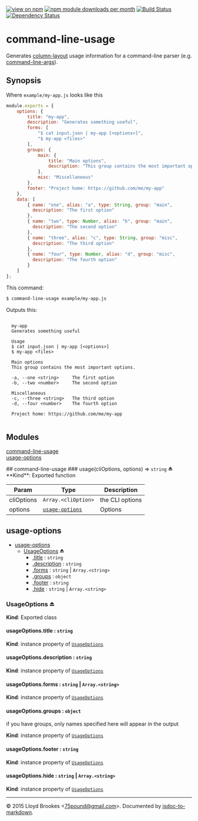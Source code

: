 [![view on npm](http://img.shields.io/npm/v/command-line-usage.svg)](https://www.npmjs.org/package/command-line-usage)
[![npm module downloads per month](http://img.shields.io/npm/dm/command-line-usage.svg)](https://www.npmjs.org/package/command-line-usage)
[![Build Status](https://travis-ci.org/75lb/command-line-usage.svg?branch=master)](https://travis-ci.org/75lb/command-line-usage)
[![Dependency Status](https://david-dm.org/75lb/command-line-usage.svg)](https://david-dm.org/75lb/command-line-usage)

# command-line-usage
Generates [column-layout](http://github.com/75lb/column-layout) usage information for a command-line parser (e.g. [command-line-args](http://github.com/75lb/command-line-args)).

## Synopsis
Where `example/my-app.js` looks like this
```js
module.exports = {
    options: {
        title: "my-app",
        description: "Generates something useful",
        forms: [
            "$ cat input.json | my-app [<options>]",
            "$ my-app <files>"
        ],
        groups: {
            main: { 
                title: "Main options",
                description: "This group contains the most important options."
            },
            misc: "Miscellaneous"
        },
        footer: "Project home: https://github.com/me/my-app"
    },
    data: [
        { name: "one", alias: "a", type: String, group: "main",
          description: "The first option"
        },
        { name: "two", type: Number, alias: "b", group: "main",
          description: "The second option"
        },
        { name: "three", alias: "c", type: String, group: "misc",
          description: "The third option"
        },
        { name: "four", type: Number, alias: "d", group: "misc",
          description: "The fourth option"
        }
    ]
};
```
This command:
```sh
$ command-line-usage example/my-app.js
```

Outputs this:
```

  my-app
  Generates something useful

  Usage
  $ cat input.json | my-app [<options>]
  $ my-app <files>

  Main options
  This group contains the most important options.

  -a, --one <string>     The first option
  -b, --two <number>     The second option

  Miscellaneous
  -c, --three <string>   The third option
  -d, --four <number>    The fourth option

  Project home: https://github.com/me/my-app
  
```

## Modules
<dl>
<dt><a href="#module_command-line-usage">command-line-usage</a></dt>
<dd></dd>
<dt><a href="#module_usage-options">usage-options</a></dt>
<dd></dd>
</dl>
<a name="module_command-line-usage"></a>
## command-line-usage
<a name="exp_module_command-line-usage--usage"></a>
### usage(cliOptions, options) ⇒ <code>string</code> ⏏
**Kind**: Exported function  

| Param | Type | Description |
| --- | --- | --- |
| cliOptions | <code>Array.&lt;cliOption&gt;</code> | the CLI options |
| options | <code>[usage-options](#module_usage-options)</code> | Options |

<a name="module_usage-options"></a>
## usage-options

* [usage-options](#module_usage-options)
  * [UsageOptions](#exp_module_usage-options--UsageOptions) ⏏
    * [.title](#module_usage-options--UsageOptions+title) : <code>string</code>
    * [.description](#module_usage-options--UsageOptions+description) : <code>string</code>
    * [.forms](#module_usage-options--UsageOptions+forms) : <code>string</code> &#124; <code>Array.&lt;string&gt;</code>
    * [.groups](#module_usage-options--UsageOptions+groups) : <code>object</code>
    * [.footer](#module_usage-options--UsageOptions+footer) : <code>string</code>
    * [.hide](#module_usage-options--UsageOptions+hide) : <code>string</code> &#124; <code>Array.&lt;string&gt;</code>

<a name="exp_module_usage-options--UsageOptions"></a>
### UsageOptions ⏏
**Kind**: Exported class  
<a name="module_usage-options--UsageOptions+title"></a>
#### usageOptions.title : <code>string</code>
**Kind**: instance property of <code>[UsageOptions](#exp_module_usage-options--UsageOptions)</code>  
<a name="module_usage-options--UsageOptions+description"></a>
#### usageOptions.description : <code>string</code>
**Kind**: instance property of <code>[UsageOptions](#exp_module_usage-options--UsageOptions)</code>  
<a name="module_usage-options--UsageOptions+forms"></a>
#### usageOptions.forms : <code>string</code> &#124; <code>Array.&lt;string&gt;</code>
**Kind**: instance property of <code>[UsageOptions](#exp_module_usage-options--UsageOptions)</code>  
<a name="module_usage-options--UsageOptions+groups"></a>
#### usageOptions.groups : <code>object</code>
if you have groups, only names specified here will appear in the output

**Kind**: instance property of <code>[UsageOptions](#exp_module_usage-options--UsageOptions)</code>  
<a name="module_usage-options--UsageOptions+footer"></a>
#### usageOptions.footer : <code>string</code>
**Kind**: instance property of <code>[UsageOptions](#exp_module_usage-options--UsageOptions)</code>  
<a name="module_usage-options--UsageOptions+hide"></a>
#### usageOptions.hide : <code>string</code> &#124; <code>Array.&lt;string&gt;</code>
**Kind**: instance property of <code>[UsageOptions](#exp_module_usage-options--UsageOptions)</code>  

* * *

&copy; 2015 Lloyd Brookes \<75pound@gmail.com\>. Documented by [jsdoc-to-markdown](https://github.com/75lb/jsdoc-to-markdown).
